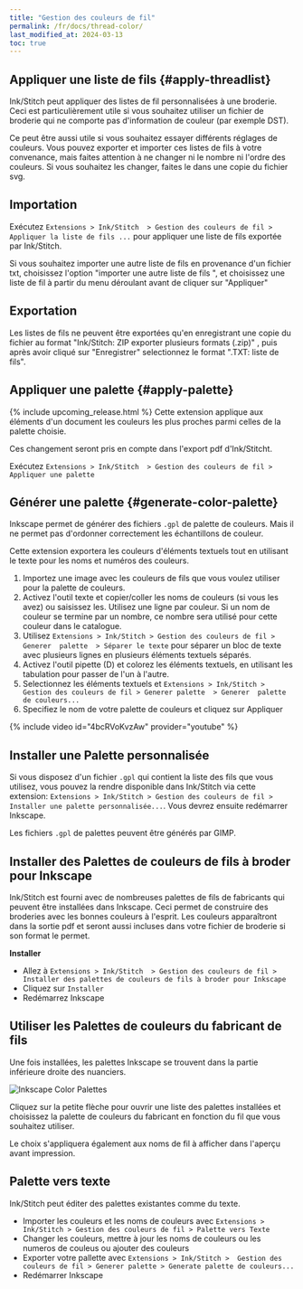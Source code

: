 ```yaml
---
title: "Gestion des couleurs de fil"
permalink: /fr/docs/thread-color/
last_modified_at: 2024-03-13
toc: true
---
```



## Appliquer une liste de fils {#apply-threadlist}

Ink/Stitch peut appliquer des listes de fil personnalisées à une broderie. Ceci est particulièrement utile si vous souhaitez utiliser un fichier de broderie qui ne comporte pas d'information de couleur (par exemple DST).

Ce peut être aussi utile si vous souhaitez essayer différents réglages de couleurs. Vous pouvez exporter et importer ces listes de fils à votre convenance, mais faites attention à ne changer ni le nombre ni l'ordre des couleurs. Si vous souhaitez les changer, faites le dans une copie du fichier svg.

## Importation

Exécutez `Extensions > Ink/Stitch  > Gestion des couleurs de fil > Appliquer la liste de fils ...` pour appliquer une liste de fils exportée par  Ink/Stitch.

Si vous souhaitez importer une autre liste de fils en provenance d'un fichier txt, choisissez l'option "importer une autre liste de fils ", et choisissez une liste de fil à partir du menu déroulant avant de cliquer sur "Appliquer"

## Exportation

Les listes de fils ne peuvent être exportées qu'en enregistrant une copie du fichier au format "Ink/Stitch: ZIP exporter plusieurs formats (.zip)" , puis après avoir cliqué sur "Enregistrer" selectionnez le format ".TXT: liste de fils".

## Appliquer une palette {#apply-palette}
{% include upcoming_release.html %}
Cette extension applique aux éléments d'un document les couleurs les plus proches parmi celles de la palette choisie.

Ces changement seront pris en compte dans l'export pdf d'Ink/Stitcht.

Exécutez `Extensions > Ink/Stitch  > Gestion des couleurs de fil > Appliquer une palette` 



## Générer une palette {#generate-color-palette}

Inkscape permet de générer des fichiers `.gpl`  de palette de couleurs. Mais il ne permet pas d'ordonner correctement les échantillons de couleur.

Cette extension exportera les couleurs d'éléments textuels tout en utilisant le texte pour les noms et numéros des couleurs.

1. Importez une image avec les couleurs de fils que vous voulez utiliser pour la palette de couleurs. 
2. Activez l'outil texte et copier/coller les noms de couleurs (si vous les avez) ou saisissez les.
   Utilisez une ligne par couleur.
   Si un nom de couleur se termine par un nombre, ce nombre sera utilisé pour cette couleur dans le catalogue.
3. Utilisez `Extensions > Ink/Stitch > Gestion des couleurs de fil > Generer  palette  > Séparer le texte` pour séparer un bloc de texte avec plusieurs lignes en plusieurs éléments textuels séparés. 
4. Activez l'outil pipette (D) et colorez les éléments textuels, en utilisant les tabulation pour passer de l'un à l'autre.
5. Selectionnez les éléments textuels et  `Extensions > Ink/Stitch > Gestion des couleurs de fil > Generer palette  > Generer  palette de couleurs...`
6. Specifiez le nom de votre palette de couleurs et cliquez sur Appliquer

{% include video id="4bcRVoKvzAw" provider="youtube" %}

## Installer une Palette personnalisée 

Si vous disposez d'un fichier `.gpl` qui contient la liste des fils que vous utilisez, vous pouvez la rendre disponible dans Ink/Stitch via cette extension: `Extensions > Ink/Stitch > Gestion des couleurs de fil > Installer une palette personnalisée...`. Vous devrez ensuite redémarrer Inkscape.

Les fichiers `.gpl` de palettes peuvent être générés par GIMP.

## Installer des Palettes de couleurs de fils à broder pour Inkscape

Ink/Stitch est fourni avec de nombreuses palettes de fils de fabricants qui peuvent être installées dans Inkscape. Ceci permet de construire des broderies avec les bonnes couleurs à l'esprit.
Les couleurs apparaîtront dans la sortie pdf et seront aussi incluses dans votre fichier de broderie si son format le permet.

**Installer**
* Allez à `Extensions > Ink/Stitch  > Gestion des couleurs de fil > Installer des palettes de couleurs de fils à broder pour Inkscape`
* Cliquez sur `Installer`
* Redémarrez Inkscape

## Utiliser les Palettes de couleurs du fabricant de fils

Une fois installées, les palettes Inkscape se trouvent dans la partie inférieure droite des nuanciers.

![Inkscape Color Palettes](/assets/images/docs/palettes-location.png)

Cliquez sur la petite flèche pour ouvrir une liste des palettes installées et choisissez la palette de couleurs du fabricant en fonction du fil que vous souhaitez utiliser.

Le choix s'appliquera également aux noms de fil à afficher dans l'aperçu avant impression.

## Palette vers texte

Ink/Stitch peut éditer des palettes existantes comme du texte.

- Importer les couleurs et les noms de couleurs avec `Extensions > Ink/Stitch > Gestion des couleurs de fil > Palette vers Texte`
- Changer les couleurs, mettre à jour les noms de couleurs ou les numeros de couleus ou ajouter des couleurs
- Exporter votre pallette avec  `Extensions > Ink/Stitch >  Gestion des couleurs de fil > Generer palette > Generate palette de couleurs...`
- Redémarrer Inkscape

